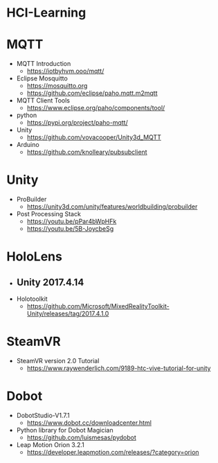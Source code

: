 # HCI-Learning


# MQTT

- MQTT Introduction
  - https://iotbyhvm.ooo/mqtt/
- Eclipse Mosquitto
  - https://mosquitto.org
  - https://github.com/eclipse/paho.mqtt.m2mqtt
- MQTT Client Tools
  - https://www.eclipse.org/paho/components/tool/
- python
  - https://pypi.org/project/paho-mqtt/
- Unity
  - https://github.com/vovacooper/Unity3d_MQTT
- Arduino
  - https://github.com/knolleary/pubsubclient


# Unity

  - ProBuilder
    - https://unity3d.com/unity/features/worldbuilding/probuilder
  - Post Processing Stack
    - https://youtu.be/pPar4bWpHFk
    - https://youtu.be/5B-JoycbeSg


# HoloLens
- Unity 2017.4.14
  - 
- Holotoolkit
  - https://github.com/Microsoft/MixedRealityToolkit-Unity/releases/tag/2017.4.1.0


# SteamVR
- SteamVR version 2.0 Tutorial
  - https://www.raywenderlich.com/9189-htc-vive-tutorial-for-unity


# Dobot
- DobotStudio-V1.7.1
  - https://www.dobot.cc/downloadcenter.html
- Python library for Dobot Magician
  - https://github.com/luismesas/pydobot
- Leap Motion Orion 3.2.1
  - https://developer.leapmotion.com/releases/?category=orion
